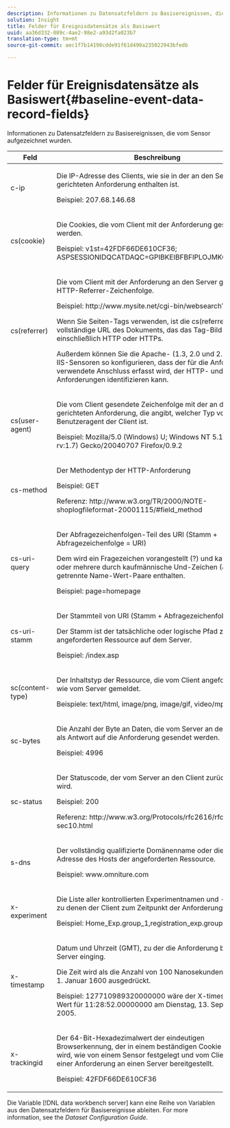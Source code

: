 ```yaml
---
description: Informationen zu Datensatzfeldern zu Basisereignissen, die vom Sensor aufgezeichnet wurden.
solution: Insight
title: Felder für Ereignisdatensätze als Basiswert
uuid: aa36d332-089c-4ae2-98e2-a93d2fa023b7
translation-type: tm+mt
source-git-commit: aec1f7b14198cdde91f61d490a235022943bfedb

---
```



# Felder für Ereignisdatensätze als Basiswert{#baseline-event-data-record-fields}

Informationen zu Datensatzfeldern zu Basisereignissen, die vom Sensor aufgezeichnet wurden.

<table id="table_E29606BB010E4DB48C463979B7BEC769"> 
 <thead> 
  <tr> 
   <th colname="col1" class="entry"> Feld </th> 
   <th colname="col2" class="entry"> Beschreibung </th> 
  </tr> 
 </thead>
 <tbody> 
  <tr> 
   <td colname="col1"> c-ip </td> 
   <td colname="col2"> <p>Die IP-Adresse des Clients, wie sie in der an den Server gerichteten Anforderung enthalten ist. </p> <p>Beispiel: 207.68.146.68 </p> </td> 
  </tr> 
  <tr> 
   <td colname="col1"> cs(cookie) </td> 
   <td colname="col2"> <p>Die Cookies, die vom Client mit der Anforderung gesendet werden. </p> <p>Beispiel: v1st=42FDF66DE610CF36; ASPSESSIONIDQCATDAQC=GPIBKEIBFBFIPLOJMKCAAMPEG; </p> </td> 
  </tr> 
  <tr> 
   <td colname="col1"> cs(referrer) </td> 
   <td colname="col2"> <p>Die vom Client mit der Anforderung an den Server gesendete HTTP-Referrer-Zeichenfolge. </p> <p>Beispiel: http://www.mysite.net/cgi-bin/websearch?qry </p> <p>Wenn Sie Seiten-Tags verwenden, ist die cs(referrer) die vollständige URL des Dokuments, das das Tag-Bild enthält, einschließlich HTTP oder HTTPs. </p> <p>Außerdem können Sie die Apache- (1.3, 2.0 und 2.2) und IIS-Sensoren so konfigurieren, dass der für die Anforderung verwendete Anschluss erfasst wird, der HTTP- und HTTPS-Anforderungen identifizieren kann. </p> </td> 
  </tr> 
  <tr> 
   <td colname="col1"> cs(user-agent) </td> 
   <td colname="col2"> <p>Die vom Client gesendete Zeichenfolge mit der an den Server gerichteten Anforderung, die angibt, welcher Typ von Benutzeragent der Client ist. </p> <p>Beispiel: Mozilla/5.0 (Windows) U; Windows NT 5.1; en-US; rv:1.7) Gecko/20040707 Firefox/0.9.2 </p> </td> 
  </tr> 
  <tr> 
   <td colname="col1"> cs-method </td> 
   <td colname="col2"> <p>Der Methodentyp der HTTP-Anforderung </p> <p>Beispiel: GET </p> <p>Referenz: http://www.w3.org/TR/2000/NOTE-shoplogfileformat-20001115/#field_method </p> </td> 
  </tr> 
  <tr> 
   <td colname="col1"> cs-uri-query </td> 
   <td colname="col2"> <p>Der Abfragezeichenfolgen-Teil des URI (Stamm + Abfragezeichenfolge = URI) </p> <p>Dem wird ein Fragezeichen vorangestellt (?) und kann ein oder mehrere durch kaufmännische Und-Zeichen (&amp;) getrennte Name-Wert-Paare enthalten. </p> <p>Beispiel: page=homepage </p> </td> 
  </tr> 
  <tr> 
   <td colname="col1"> cs-uri-stamm </td> 
   <td colname="col2"> <p>Der Stammteil von URI (Stamm + Abfragezeichenfolge = URI) </p> <p>Der Stamm ist der tatsächliche oder logische Pfad zur angeforderten Ressource auf dem Server. </p> <p>Beispiel: /index.asp </p> </td> 
  </tr> 
  <tr> 
   <td colname="col1"> sc(content-type) </td> 
   <td colname="col2"> <p>Der Inhaltstyp der Ressource, die vom Client angefordert wird, wie vom Server gemeldet. </p> <p>Beispiele: text/html, image/png, image/gif, video/mpeg </p> </td> 
  </tr> 
  <tr> 
   <td colname="col1"> sc-bytes </td> 
   <td colname="col2"> <p>Die Anzahl der Byte an Daten, die vom Server an den Client als Antwort auf die Anforderung gesendet werden. </p> <p>Beispiel: 4996 </p> </td> 
  </tr> 
  <tr> 
   <td colname="col1"> sc-status </td> 
   <td colname="col2"> <p>Der Statuscode, der vom Server an den Client zurückgegeben wird. </p> <p>Beispiel: 200 </p> <p>Referenz: http://www.w3.org/Protocols/rfc2616/rfc2616-sec10.html </p> </td> 
  </tr> 
  <tr> 
   <td colname="col1"> s-dns </td> 
   <td colname="col2"> <p>Der vollständig qualifizierte Domänenname oder die IP-Adresse des Hosts der angeforderten Ressource. </p> <p>Beispiel: www.omniture.com </p> </td> 
  </tr> 
  <tr> 
   <td colname="col1"> x-experiment </td> 
   <td colname="col2"> <p>Die Liste aller kontrollierten Experimentnamen und -gruppen, zu denen der Client zum Zeitpunkt der Anforderung gehört. </p> <p>Beispiel: Home_Exp.group_1,registration_exp.group_2 </p> </td> 
  </tr> 
  <tr> 
   <td colname="col1"> x-timestamp </td> 
   <td colname="col2"> <p>Datum und Uhrzeit (GMT), zu der die Anforderung beim Server einging. </p> <p>Die Zeit wird als die Anzahl von 100 Nanosekunden seit dem 1. Januar 1600 ausgedrückt. </p> <p>Beispiel: 127710989320000000 wäre der X-timestamp-Wert für 11:28:52.00000000 am Dienstag, 13. September 2005. </p> </td> 
  </tr> 
  <tr> 
   <td colname="col1"> x-trackingid </td> 
   <td colname="col2"> <p>Der 64-Bit-Hexadezimalwert der eindeutigen Browserkennung, der in einem beständigen Cookie gefunden wird, wie von einem <span class="wintitle"> Sensor festgelegt </span> und vom Client mit einer Anforderung an einen Server bereitgestellt. </p> <p>Beispiel: 42FDF66DE610CF36 </p> </td> 
  </tr> 
 </tbody> 
</table>

Die Variable [!DNL data workbench server] kann eine Reihe von Variablen aus den Datensatzfeldern für Basisereignisse ableiten. For more information, see the *Dataset Configuration Guide*.
